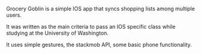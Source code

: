 Grocery Goblin is a simple IOS app that syncs shopping lists among multiple users.

It was written as the main criteria to pass an IOS specific class while studying at the University of Washington.

It uses simple gestures, the stackmob API, some basic phone functionality. 
